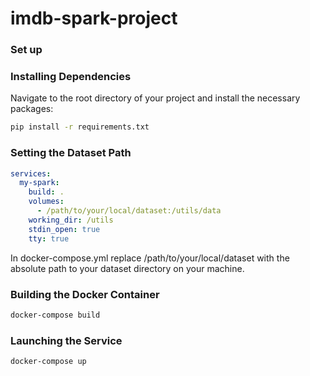 # imdb-spark-project

### Set up

### Installing Dependencies
Navigate to the root directory of your project and install the necessary packages:

```bash
pip install -r requirements.txt
```

### Setting the Dataset Path
```yaml
services:
  my-spark:
    build: .
    volumes:
      - /path/to/your/local/dataset:/utils/data
    working_dir: /utils
    stdin_open: true
    tty: true
```
In docker-compose.yml replace /path/to/your/local/dataset with the absolute path to your dataset directory on your machine.

### Building the Docker Container
```bash
docker-compose build
```

### Launching the Service
```bash
docker-compose up
```